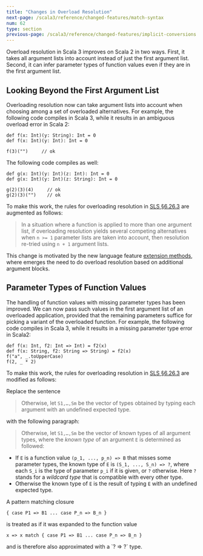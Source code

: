 ```yaml
---
title: "Changes in Overload Resolution"
next-page: /scala3/reference/changed-features/match-syntax
num: 62
type: section
previous-page: /scala3/reference/changed-features/implicit-conversions
---
```


<!-- THIS FILE HAS BEEN GENERATED BY SCALADOC PREPROCESSOR.
    The whole process of generation the docs can be found under this README: https://github.com/lampepfl/dotty/blob/master/docs/README.md
    The source file can be found here https://github.com/lampepfl/dotty/edit/master/docs/docs/reference/changed-features/overload-resolution.md
    NOTE THAT ANY CHANGES TO THIS FILE WILL BE OVERRIDEN BY PREPROCESSOR.
-->

Overload resolution in Scala 3 improves on Scala 2 in two ways.
First, it takes all argument lists into account instead of
just the first argument list.
Second, it can infer parameter types of function values even if they
are in the first argument list.

## Looking Beyond the First Argument List

Overloading resolution now can take argument lists into account when
choosing among a set of overloaded alternatives.
For example, the following code compiles in Scala 3, while it results in an
ambiguous overload error in Scala 2:

<div class="snippet" ><div class="buttons"></div><pre><code class="language-scala"><span id="0" class="" >def f(x: Int)(y: String): Int = 0
</span><span id="1" class="" >def f(x: Int)(y: Int): Int = 0
</span><span id="2" class="" >
</span><span id="3" class="" >f(3)(&quot;&quot;)     // ok
</span></code></pre></div>

The following code compiles as well:

<div class="snippet" ><div class="buttons"></div><pre><code class="language-scala"><span id="0" class="" >def g(x: Int)(y: Int)(z: Int): Int = 0
</span><span id="1" class="" >def g(x: Int)(y: Int)(z: String): Int = 0
</span><span id="2" class="" >
</span><span id="3" class="" >g(2)(3)(4)     // ok
</span><span id="4" class="" >g(2)(3)(&quot;&quot;)    // ok
</span></code></pre></div>

To make this work, the rules for overloading resolution in [SLS §6.26.3](https://www.scala-lang.org/files/archive/spec/2.13/06-expressions.html#overloading-resolution) are augmented
as follows:

> In a situation where a function is applied to more than one argument list, if overloading
> resolution yields several competing alternatives when `n >= 1` parameter lists are taken
> into account, then resolution re-tried using `n + 1` argument lists.

This change is motivated by the new language feature
[extension methods](../contextual/extension-methods.html), where emerges the need to do
overload resolution based on additional argument blocks.

## Parameter Types of Function Values

The handling of function values with missing parameter types has been improved. We can now
pass such values in the first argument list of an overloaded application, provided
that the remaining parameters suffice for picking a variant of the overloaded function.
For example, the following code compiles in Scala 3, while it results in a
missing parameter type error in Scala2:

<div class="snippet" ><div class="buttons"></div><pre><code class="language-scala"><span id="0" class="" >def f(x: Int, f2: Int =&gt; Int) = f2(x)
</span><span id="1" class="" >def f(x: String, f2: String =&gt; String) = f2(x)
</span><span id="2" class="" >f(&quot;a&quot;, _.toUpperCase)
</span><span id="3" class="" >f(2, _ * 2)
</span></code></pre></div>

To make this work, the rules for overloading resolution in [SLS §6.26.3](https://www.scala-lang.org/files/archive/spec/2.13/06-expressions.html#overloading-resolution) are modified
as follows:

Replace the sentence

> Otherwise, let `S1,…,Sm` be the vector of types obtained by typing each argument with an undefined expected type.

with the following paragraph:

> Otherwise, let `S1,…,Sm` be the vector of known types of all argument types, where the _known type_ of an argument `E`
> is determined as followed:

- If `E` is a function value `(p_1, ..., p_n) => B` that misses some parameter types, the known type
  of `E` is `(S_1, ..., S_n) => ?`, where each `S_i` is the type of parameter `p_i` if it is given, or `?`
  otherwise. Here `?` stands for a _wildcard type_ that is compatible with every other type.
- Otherwise the known type of `E` is the result of typing `E` with an undefined expected type.

A pattern matching closure

<div class="snippet" ><div class="buttons"></div><pre><code class="language-scala"><span id="0" class="" >{ case P1 =&gt; B1 ... case P_n =&gt; B_n }
</span></code></pre></div>

is treated as if it was expanded to the function value

<div class="snippet" ><div class="buttons"></div><pre><code class="language-scala"><span id="0" class="" >x =&gt; x match { case P1 =&gt; B1 ... case P_n =&gt; B_n }
</span></code></pre></div>and is therefore also approximated with a `? => ?` type.
